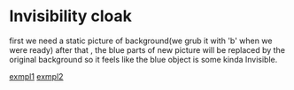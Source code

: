 # Invisibility cloak
first we need a static picture of background(we grub it with 'b' when we were ready)
after that , the blue parts of new picture will be replaced by the original background so it feels like the blue object is some kinda Invisible.

[exmpl1]()
[exmpl2]()
